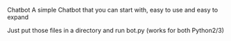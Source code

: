  Chatbot
A simple Chatbot that you can start with, easy to use and easy to expand

Just put those files in a directory and run bot.py (works for both Python2/3)
